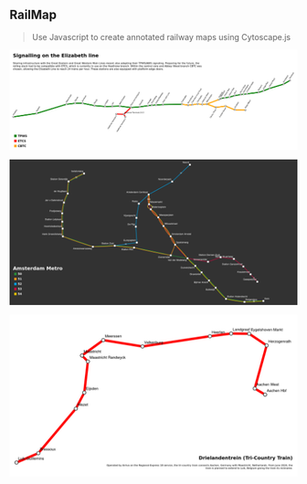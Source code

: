 ## RailMap
> Use Javascript to create annotated railway maps using Cytoscape.js

![Map of Elizabeth line stations on white background, with parts of the line coloured marking the signalling system. Reading to Paddington marked green for TPWS. Heathrow branch, marked red for ETCS and Paddington to Abbey Wood and Stratford marked amber for CBTC.](./docs/img/Lizzy-Signal.png)

![Amsterdam metro lines 50, 51, 52, 54 graphed with each edge representing line colors and white station points with no overlapping lines.](./docs/img/amsterdam-metro.png)

![RE13, nicknamed the Drielandentrein, connecting Aachen Hbf to Luik-Guillemins via Maastricht](./docs/img/re13.png)
